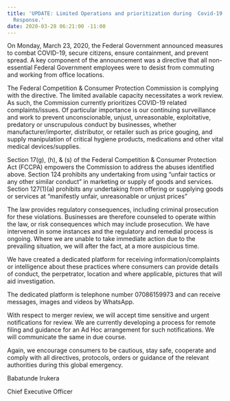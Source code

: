 ```yaml
---
title: 'UPDATE: Limited Operations and prioritization during  Covid-19 Emergency and
  Response.'
date: 2020-03-28 06:21:00 -11:00
---
```


On Monday, March 23, 2020, the Federal Government announced measures to combat COVID-19, secure citizens, ensure containment, and prevent spread. A key component of the announcement was a directive that all non-essential Federal Government employees were to desist from commuting and working from office locations.

 
The Federal Competition & Consumer Protection Commission is complying with the directive.  The limited available capacity necessitates a work review.  As such, the Commission currently prioritizes COVID-19 related complaints/issues.  Of particular importance is our continuing surveillance and work to prevent unconscionable, unjust, unreasonable, exploitative, predatory or unscrupulous conduct by businesses, whether manufacturer/importer, distributor, or retailer such as price gouging, and supply manipulation of critical hygiene products, medications and other vital medical devices/supplies.

 Section 17(g), (h), & (s) of the Federal Competition & Consumer Protection Act (FCCPA) empowers the Commission to address the abuses identified above.  Section 124 prohibits any undertaking from using “unfair tactics or any other similar conduct” in marketing or supply of goods and services.  Section 127(1)(a) prohibits any undertaking from offering or supplying goods or services at “manifestly unfair, unreasonable or unjust prices”

 The law provides regulatory consequences, including criminal prosecution for these violations.  Businesses are therefore counseled to operate within the law, or risk consequences which may include prosecution.  We have intervened in some instances and the regulatory and remedial process is ongoing. Where we are unable to take immediate action due to the prevailing situation, we will after the fact, at a more auspicious time.

 We have created a dedicated platform for receiving information/complaints or intelligence about these practices where consumers can provide details of conduct, the perpetrator, location and where applicable, pictures that will aid investigation.

 The dedicated platform is telephone number 07086159973 and can receive messages, images and videos by WhatsApp.

 With respect to merger review, we will accept time sensitive and urgent notifications for review.  We are currently developing a process for remote filing and guidance for an Ad Hoc arrangement for such notifications.  We will communicate the same in due course. 

 Again, we encourage consumers to be cautious, stay safe, cooperate and comply with all directives, protocols, orders or guidance of the relevant authorities during this global emergency.




Babatunde Irukera

Chief Executive Officer